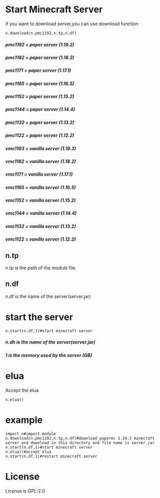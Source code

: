 # Start Minecraft Server
if you want to download server,you can use download function
```
n.download(n.pmc1192,n.tp,n.df)
```
##### pmc1192 = paper server (1.19.2)
##### pmc1182 = paper server (1.18.2)
##### pmc1171 = paper server (1.17.1)
##### pmc1165 = paper server (1.16.5)
##### pmc1152 = paper server (1.15.2)
##### pmc1144 = paper server (1.14.4)
##### pmc1132 = paper server (1.13.2)
##### pmc1122 = paper server (1.12.2)
##### vmc1193 = vanilla server (1.19.3)
##### vmc1182 = vanilla server (1.18.2)
##### vmc1171 = vanilla server (1.17.1)
##### vmc1165 = vanilla server (1.16.5)
##### vmc1152 = vanilla server (1.15.2)
##### vmc1144 = vanilla server (1.14.4)
##### vmc1132 = vanilla server (1.13.2)
##### vmc1122 = vanilla server (1.12.2)

## n.tp
n.tp is the path of the module file
## n.df
n.df is the name of the server(server.jar)
# start the server
```
n.start(n.df,1)#start minecraft server
```
##### n.dh is the name of the server(server.jar)
##### 1 is the memory used by the server (GB)
# elua
Accept the elua
```
n.elua()
```
# example
```
import n#import module
n.download(n.pmc1192,n.tp,n.df)#download papermc 1.19.2 minecraft server and download in this directory and file name is server.jar
n.start(n.df,1)#start minecraft server
n.elua()#accept elua
n.start(n.df,1)#restart minecraft server
```
# License
License is GPL-2.0
